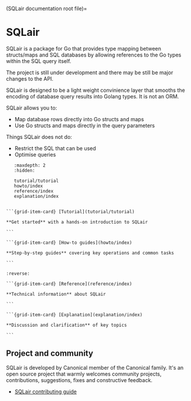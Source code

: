 (SQLair documentation root file)=
# SQLair

SQLair is a package for Go that provides type mapping between structs/maps and
SQL databases by allowing references to the Go types within the SQL query
itself. 

The project is still under development and there may be still be major changes
to the API.

SQLair is designed to be a light weight convinience layer that smooths the
encoding of database query results into Golang types. It is not an ORM.

SQLair allows you to:

- Map database rows directly into Go structs and maps
- Use Go structs and maps directly in the query parameters

Things SQLair does not do:

- Restrict the SQL that can be used
- Optimise queries


```{toctree}
   :maxdepth: 2
   :hidden:

   tutorial/tutorial
   howto/index
   reference/index
   explanation/index
```

````{grid} 1 1 2 2 

```{grid-item-card} [Tutorial](tutorial/tutorial)

**Get started** with a hands-on introduction to SQLair

```

```{grid-item-card} [How-to guides](howto/index)

**Step-by-step guides** covering key operations and common tasks

```

````

````{grid} 1 1 2 2
:reverse:

```{grid-item-card} [Reference](reference/index)

**Technical information** about SQLair

```

```{grid-item-card} [Explanation](explanation/index)

**Discussion and clarification** of key topics

```

````

## Project and community

SQLair is developed by Canonical member of the Canonical family. It's an open
source project that warmly welcomes community projects, contributions,
suggestions, fixes and constructive feedback.

- [SQLair contributing guide](https://github.com/canonical/sqlair/blob/main/CONTRIBUTING.md>)

